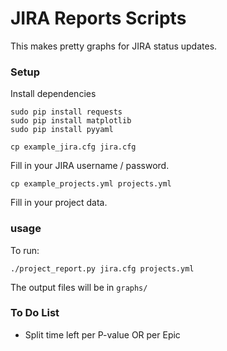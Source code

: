 JIRA Reports Scripts
======

This makes pretty graphs for JIRA status updates.

### Setup

Install dependencies
```
sudo pip install requests
sudo pip install matplotlib
sudo pip install pyyaml
```

```
cp example_jira.cfg jira.cfg
```

Fill in your JIRA username / password. 

```
cp example_projects.yml projects.yml
```

Fill in your project data.

### usage

To run:

```
./project_report.py jira.cfg projects.yml
```

The output files will be in `graphs/`

### To Do List
- Split time left per P-value OR per Epic